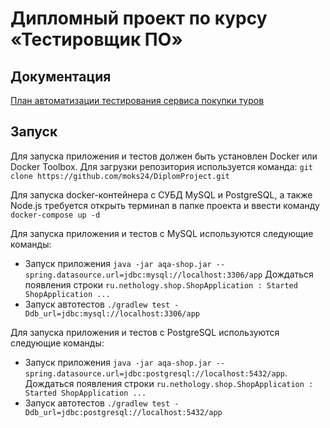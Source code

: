 # Дипломный проект по курсу «Тестировщик ПО»
## Документация

[План автоматизации тестирования сервиса покупки туров ](DiplomProject/documents/Plan.md)
## Запуск
Для запуска приложения и тестов  должен быть установлен Docker или Docker Toolbox.
Для загрузки репозитория используется команда: `git clone https://github.com/moks24/DiplomProject.git`

Для запуска docker-контейнера с СУБД MySQL и PostgreSQL, а также Node.js требуется открыть терминал в папке проекта и ввести команду `docker-compose up -d`

Для запуска приложения и тестов с MySQL используются следующие команды:

- Запуск приложения `java -jar aqa-shop.jar --spring.datasource.url=jdbc:mysql://localhost:3306/app`
 Дождаться появления строки `ru.nethology.shop.ShopApplication : Started ShopApplication ...`
- Запуск автотестов `./gradlew test -Ddb_url=jdbc:mysql://localhost:3306/app`

Для запуска приложения и тестов с PostgreSQL используются следующие команды:

- Запуск приложения `java -jar aqa-shop.jar --spring.datasource.url=jdbc:postgresql://localhost:5432/app`.
Дождаться появления строки `ru.nethology.shop.ShopApplication : Started ShopApplication ...`
- Запуск автотестов `./gradlew test -Ddb_url=jdbc:postgresql://localhost:5432/app`


